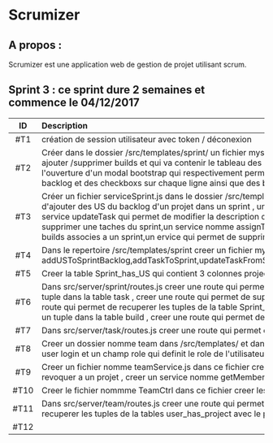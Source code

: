 Scrumizer
=========

A propos :
----------
Scrumizer est une application web de gestion de projet utilisant scrum.

Sprint 3 : ce sprint dure 2 semaines et commence le 04/12/2017
---------

|ID |Description|affecté|Etat|
|:-:|:----------|:---|:---|
|#T1|création de session utilisateur avec token / déconexion |no one|Done|
|#T2|Créer dans le dossier /src/templates/sprint/ un fichier mysprint.html qui contient un bouton nomme builds un clique sur ce bouton entraine l'ouverture d'un modal dans lequel on affichera la liste des builds on pourra aussi ajouter /supprimer builds et qui va contenir le tableau des US du sprint,le tableau des taches du sprint et un bouton pour ajouter des US du backlog , un bouton pour creer une taches un clique sur ces boutons entraine l'ouverture d'un modal bootstrap qui respectivement permet d'ajouter des US du backlog dans le mini backlog du sprint et de creer une tache dans le sprint ndans le formulaire d'ajout de US dans le sprint nous aurons le backlog et des checkboxs sur chaque ligne ainsi que des boutons (submit,cancel),  dans le formulaire de creation d'une nouvelle tache nous aurons les champs suivants description ainsi que des boutons (submit,cancel)|no one|Done|
|#T3|Créer un fichier serviceSprint.js dans le dossier /src/templates/sprint/ et dans ce fichier créer les services nomme addTaskToSprint qui permet d'ajouter une tache au sprint ,un service addUsToSprintBacklog qui permet d'ajouter des US du backlog d'un projet dans un sprint , un service getTaskFromSprint qui permet de récupérer les tâches d'un sprint d'un sprint, un service getUsFromSprint qui permet de récupérer les US d'un sprint,un service updateTask qui permet de modifier la description d'une tache et l'etat,un service deleteFromSprintBaacklog qui permet de   supprimer un US du mini backlog,un service nomme deleteTaskFromSprint qui permet de supprimer une taches du sprint,un service nomme assignTask qui permet a un membre d'un projet de s'assigner une tache,un service addBuild qui permet d'ajouter une nouveau build,un service qui permet de recuperer les builds associes a un sprint,un ervice qui permet de supprimer un build|Baldepro|Done|
|#T4|Dans le repertoire /src/templates/sprint creer un fichier mySprintCtrl et dans ce fichier créer un controlleur nommé mySprintCtrl qui contient les fonctions les fonctions suivantes : addUSToSprintBacklog,addTaskToSprint,updateTaskFromSprint,deleteTaskFromSprint,deleteUsFromSprintBackog,getTaskFromSprint,getUsFromSprintBacklog,assignTask,addBuild,deleteBuildFromSprint,getAllBuildFromSprint |Baldepro|Done|
|#T5|Creer la table Sprint_has_US qui contient 3 colonnes project_id,sprint_id,sprint_id|no one|Done|
|#T6|Dans src/server/sprint/routes.js creer une route qui permet d'ajouter un tuple dans la table Sprint_has_Us ,creer une route qui permet de supprimer un tuple dans la table Sprint_has_US , creer une route qui permet d'ajouter un tuple dans la table task , creer une route qui permet de supprimer un tuple dans la table task ,creer une route qui permet de recuperer toutes les tuples de la table Task en donnant comme parametre l'id du sprint,creer une route qui permet de recuperer les tuples de la table Sprint_has_US en donnant les parametres project_Id et sprintId,creer une route qui permet de mettre a jour un tuple dans la table Task ,creer une route qui permet de creer un tuple dans la table build , creer une route qui permet de supprimer un tuple dans la table build ,creer une route qui permet de recuperer un tuple dans la table build avec comme parametre sprint_id et project_id |Baldepro|Done|
|#T7|Dans src/server/task/routes.js creer une route qui permet d'ajouter un tuple dans la table Sprint_has_Us, |no one|Done|
|#T8|Creer un dossier nomme team dans /src/templates/ et dans ce dossier creer un fichier team.html dans lequel on aura un formulaire permettant d'ajouter un nouveau membre a un projet dans ce forumalire on aura un champ user login et un champ role qui definit le role de l'utilisateur dans le projet  Sprint_has_US qui contient 3 colonnes project_id,sprint_id,sprint_id et un tableau qui permet d'afficher les membres du projet|no one|Done|
|#T9|Creer un fichier nomme teamService.js dans ce fichier creer un service addNewMember qui permet d'ajouter un nouveau membre a un projet , creer un service nomme revokFromProject qui permet a un utilisateur de se revoquer a un projet , creer un service nomme getMember qui permet de recuperer les membres d'un projet |no one|Done|
|#T10|Creer le fichier nommme TeamCtrl dans ce fichier creer les fonctions addMember,getMembers,revokMemberFromProject.   |no one|Done|
|#T11|Dans src/server/team/routes.js creer une route qui permet d'ajouter un tuple dans la table User_has_Project , creer une route qui permet de supprimer un tuple dans la table User_has_Project, creer une route qui permet de recuperer les tuples de la tables user_has_project avec le parametre project_id,creer  |no one|Done|
|#T12| |no one|Done|


